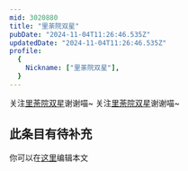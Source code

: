 ```yaml
---
mid: 3020880
title: "里荼院双星"
pubDate: "2024-11-04T11:26:46.535Z"
updatedDate: "2024-11-04T11:26:46.535Z"
profile:
  {
    Nickname: ["里荼院双星"],
  }
---
```


关注[里荼院双星](https://space.bilibili.com/3020880)谢谢喵~ 关注[里荼院双星](https://space.bilibili.com/3020880)谢谢喵~

## 此条目有待补充
你可以在[这里](https://github.com/Yuhanawa/VTuber.ICU-Content/edit/master/v/里荼院双星/index.md)编辑本文
